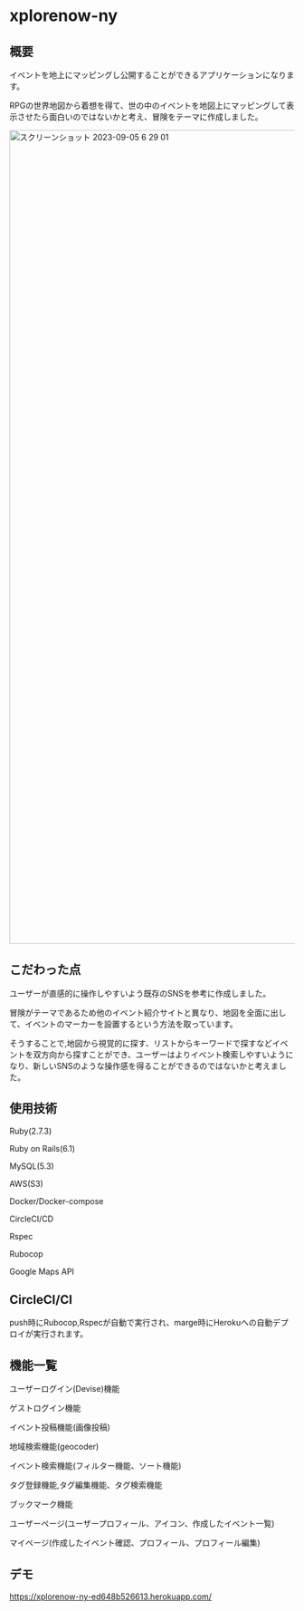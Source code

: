# xplorenow-ny
## 概要
イベントを地上にマッピングし公開することができるアプリケーションになります。

RPGの世界地図から着想を得て、世の中のイベントを地図上にマッピングして表示させたら面白いのではないかと考え、冒険をテーマに作成しました。

<img width="1437" alt="スクリーンショット 2023-09-05 6 29 01" src="https://github.com/nakamuraYu-12/xplorenow-ny/assets/66306795/56170a70-b88a-4a4a-985f-f629ce0306a9">

## こだわった点
ユーザーが直感的に操作しやすいよう既存のSNSを参考に作成しました。

冒険がテーマであるため他のイベント紹介サイトと異なり、地図を全面に出して、イベントのマーカーを設置するという方法を取っています。

そうすることで,地図から視覚的に探す、リストからキーワードで探すなどイベントを双方向から探すことができ、ユーザーはよりイベント検索しやすいようになり、新しいSNSのような操作感を得ることができるのではないかと考えました。

## 使用技術

Ruby(2.7.3) 

Ruby on Rails(6.1)

MySQL(5.3)

AWS(S3)

Docker/Docker-compose

CircleCI/CD

Rspec

Rubocop

Google Maps API

## CircleCI/CI
push時にRubocop,Rspecが自動で実行され、marge時にHerokuへの自動デプロイが実行されます。

## 機能一覧

ユーザーログイン(Devise)機能

ゲストログイン機能

イベント投稿機能(画像投稿)

地域検索機能(geocoder)

イベント検索機能(フィルター機能、ソート機能)

タグ登録機能,タグ編集機能、タグ検索機能

ブックマーク機能

ユーザーページ(ユーザープロフィール、アイコン、作成したイベント一覧)

マイページ(作成したイベント確認、プロフィール、プロフィール編集)

## デモ

https://xplorenow-ny-ed648b526613.herokuapp.com/
